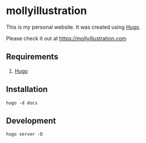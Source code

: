 # mollyillustration

This is my personal website. It was created using [Hugo](https://gohugo.io/).

Please check it out at https://mollyillustration.com

## Requirements

1. [Hugo](https://gohugo.io/)

## Installation

`hugo -d docs`

## Development

`hugo server -D`

